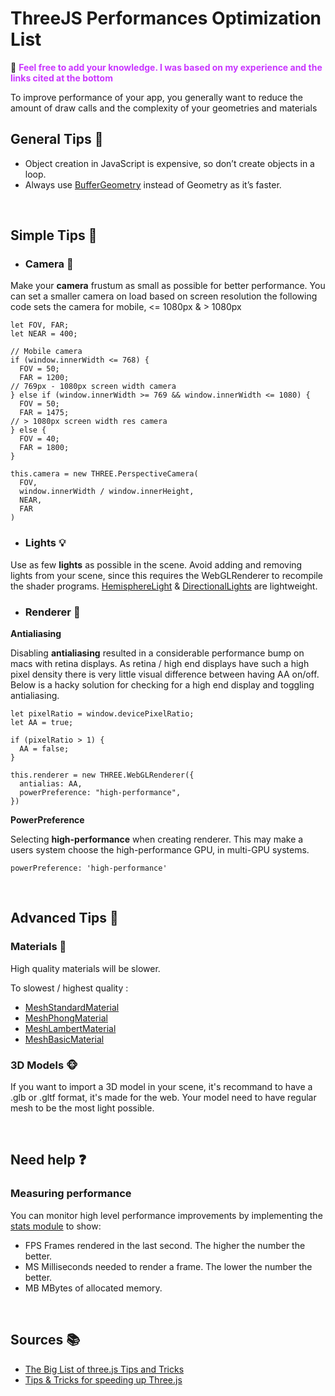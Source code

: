 # ThreeJS Performances Optimization List

:purple_heart: <span style="color:#c936ff"> __Feel free to add your knowledge. I was based on my experience and the links cited at the bottom__</span>

To improve performance of your app, you generally want to reduce the amount of draw calls and the complexity of your geometries and materials

## General Tips :first_quarter_moon_with_face:

- Object creation in JavaScript is expensive, so don’t create objects in a loop.
- Always use [BufferGeometry](https://threejs.org/docs/#api/en/core/BufferGeometry) instead of Geometry as it’s faster.

&nbsp;
## Simple Tips :full_moon_with_face:

- ### Camera :movie_camera:

Make your __camera__ frustum as small as possible for better performance. You can set a smaller camera on load based on screen resolution the following code sets the camera for mobile, <= 1080px & > 1080px

``` 
let FOV, FAR;
let NEAR = 400;

// Mobile camera
if (window.innerWidth <= 768) {
  FOV = 50;
  FAR = 1200;
// 769px - 1080px screen width camera
} else if (window.innerWidth >= 769 && window.innerWidth <= 1080) {
  FOV = 50;
  FAR = 1475;
// > 1080px screen width res camera
} else {
  FOV = 40;
  FAR = 1800;
}

this.camera = new THREE.PerspectiveCamera(
  FOV,
  window.innerWidth / window.innerHeight,
  NEAR,
  FAR
)
```

- ### Lights :bulb:
Use as few __lights__ as possible in the scene. Avoid adding and removing lights from your scene, since this requires the WebGLRenderer to recompile the shader programs. [HemisphereLight](https://threejs.org/docs/#api/en/lights/HemisphereLight) & [DirectionalLights](https://threejs.org/docs/#api/en/lights/DirectionalLight) are lightweight.


- ### Renderer :milky_way:

__Antialiasing__
   

Disabling __antialiasing__ resulted in a considerable performance bump on macs with retina displays. As retina / high end displays have such a high pixel density there is very little visual difference between having AA on/off. Below is a hacky solution for checking for a high end display and toggling antialiasing.

```
let pixelRatio = window.devicePixelRatio;
let AA = true;

if (pixelRatio > 1) {
  AA = false;
}

this.renderer = new THREE.WebGLRenderer({
  antialias: AA,
  powerPreference: "high-performance",
})
```

__PowerPreference__

Selecting __high-performance__ when creating renderer. This may make a users system choose the high-performance GPU, in multi-GPU systems.

`powerPreference: 'high-performance'`

&nbsp;
## Advanced Tips :new_moon_with_face:

### Materials :8ball:

High quality materials will be slower.

To slowest / highest quality :
- [MeshStandardMaterial](https://threejs.org/docs/#api/en/materials/MeshStandardMaterial)
- [MeshPhongMaterial](https://threejs.org/docs/#api/en/materials/MeshPhongMaterial)
- [MeshLambertMaterial](https://threejs.org/docs/#api/en/materials/MeshLambertMaterial)
- [MeshBasicMaterial](https://threejs.org/docs/#api/en/materials/MeshBasicMaterial)

### 3D Models :monkey_face:

If you want to import a 3D model in your scene, it's recommand to have a .glb or .gltf format, it's made for the web.
Your model need to have regular mesh to be the most light possible.

&nbsp;
## Need help :question:

### Measuring performance

You can monitor high level performance improvements by implementing the [stats module](https://github.com/mrdoob/stats.js/) to show:

- FPS Frames rendered in the last second. The higher the number the better.
- MS Milliseconds needed to render a frame. The lower the number the better.
- MB MBytes of allocated memory.

&nbsp;
## Sources :books:

- [The Big List of three.js Tips and Tricks](https://discoverthreejs.com/tips-and-tricks/)
- [Tips & Tricks for speeding up Three.js](https://attackingpixels.com/tips-tricks-optimizing-three-js-performance/)